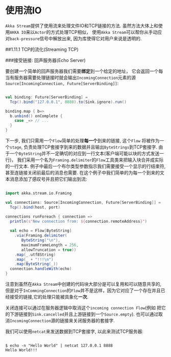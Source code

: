 # 使用流IO

`Akka Stream`提供了使用流来处理文件IO和TCP链接的方法. 虽然方法大体上和使用`AKKA IO`来以`Actor`的方式处理TCP相似， 使用`Akka Stream`可以帮你从手动应对`back-pressure`信号中解放出来, 因为库使得它对用户来说是透明的.

##1.11.1 TCP的流化(Streaming TCP)

###接受链接: 回声服务器(Echo Server)

要创建一个简单的回声服务器我们需要**绑定**到一个给定的地址， 它会返回一个每当有服务器需要处理链接时就会输出`IncomingConnection`元素的源`Source[IncomingConnection, Future[ServerBinding]]`:

```scala

val binding: Future[ServerBinding] = 
  Tcp().bind("127.0.0.1", 8888).to(Sink.ignore).run()

binding.map { b=>
  b.unbind() onComplete {
    case _=> // ...
  }
}

```

下一步, 我们只需用一个`Flow`简单的处理**每一个**到来的链接, 这个`Flow` 将被作为一个`stage`, 负责处理TCP套接字到来的数据并且输出`ByteStrings`到TCP套接字. 由于一个`ByteString`并不一定确切的对应到一行文本(客户端可能以块的方式发送一行)， 我们采用一个名为`Framing.delimiter`的`Flow`工具类来把输入块合并成实际的一行文本. 例子中最后一个布尔类型参数指示我们需要接受一个显示的行结束符, 甚至连链接关闭前最后的消息也需要. 在这个例子中我们简单的为每一个到来的文本消息添加了感叹号并且把它们输出到流:

```scala

import akka.stream.io.Framing

val connections: Source[IncomingConnection, Future[ServerBinding]] =
  Tcp().bind(host, port)

connections runForeach { connection =>
  println(s"New connection from: ${connection.remoteAddress}")
  
  val echo = Flow[ByteString]
    .via(Framing.delimiter(
       ByteString("\n"),
       maximumFrameLength = 256,
       allowTruncation = true))
    .map(_.utf8String)
    .map(_ + "!!!\n")
    .map(ByteString(_))
  connection.handleWith(echo)
}

```

注意到虽然在`Akka Stream`中创建的代码块大部分是可以复用和可以随意共享的, 但是对于`InCommingConnection`的`Flow`并不是这样，因为它对应了一个存在并且已经接受的链接,它的处理只能被具象化**一次**.

关闭连接可以通过在服务器逻辑中取消这个`incoming connection Flow`(例如 把它的下游链接到`Sink.cancelled`并且上游链接到一个`Source.empty`). 也可以通过取消`IncomingConnection`源的链接来关闭服务器的套接字.

我们可以使用`netcat`来发送数据到TCP套接字, 以此来测试TCP服务器:

```shell

$ echo -n "Hello World" | netcat 127.0.0.1 8888
Hello World!!!

```